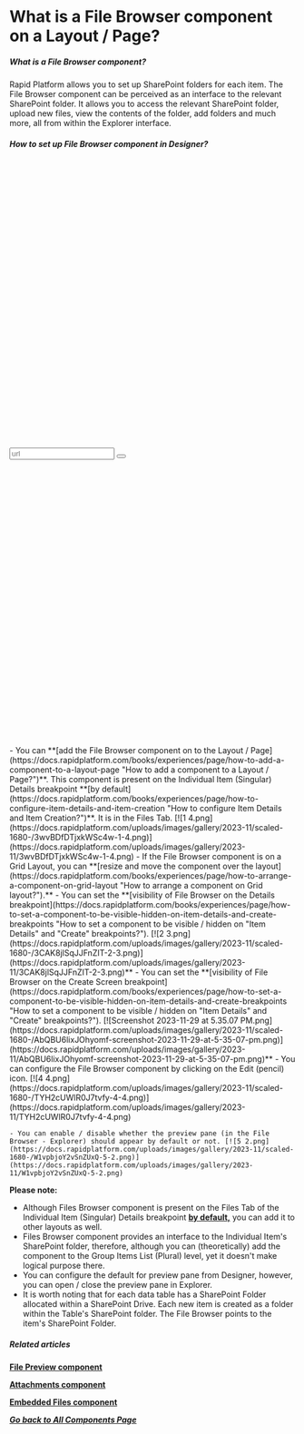 # What is a File Browser component on a Layout / Page?

##### **What is a File Browser component?**

Rapid Platform allows you to set up SharePoint folders for each item. The File Browser component can be perceived as an interface to the relevant SharePoint folder. It allows you to access the relevant SharePoint folder, upload new files, view the contents of the folder, add folders and much more, all from within the Explorer interface.

##### **How to set up File Browser component in Designer?**

<div class="pointer-container" id="bkmrk-%C2%A0"><div class="pointer anim is-page-editable"><svg class="svg-icon" data-icon="link" role="presentation" viewbox="0 0 24 24" xmlns="http://www.w3.org/2000/svg"></svg><div class="input-group inline block"><input id="bkmrk-" placeholder="url" readonly="readonly" type="text"></input> <button class="button outline icon" data-clipboard-target="#pointer-url" title="Copy Link" type="button"><svg class="svg-icon" data-icon="copy" role="presentation" viewbox="0 0 24 24" xmlns="http://www.w3.org/2000/svg"></svg></button></div><svg class="svg-icon" data-icon="edit" role="presentation" viewbox="0 0 24 24" xmlns="http://www.w3.org/2000/svg"></svg></div></div>- You can **[add the File Browser component on to the Layout / Page](https://docs.rapidplatform.com/books/experiences/page/how-to-add-a-component-to-a-layout-page "How to add a component to a Layout / Page?")**. This component is present on the Individual Item (Singular) Details breakpoint **[by default](https://docs.rapidplatform.com/books/experiences/page/how-to-configure-item-details-and-item-creation "How to configure Item Details and Item Creation?")**. It is in the Files Tab.  
    [![1 4.png](https://docs.rapidplatform.com/uploads/images/gallery/2023-11/scaled-1680-/3wvBDfDTjxkWSc4w-1-4.png)](https://docs.rapidplatform.com/uploads/images/gallery/2023-11/3wvBDfDTjxkWSc4w-1-4.png)
- If the File Browser component is on a Grid Layout, you can **[resize and move the component over the layout](https://docs.rapidplatform.com/books/experiences/page/how-to-arrange-a-component-on-grid-layout "How to arrange a component on Grid layout?").**
- You can set the **[visibility of File Browser on the Details breakpoint](https://docs.rapidplatform.com/books/experiences/page/how-to-set-a-component-to-be-visible-hidden-on-item-details-and-create-breakpoints "How to set a component to be visible / hidden on "Item Details" and "Create" breakpoints?").   
    [![2 3.png](https://docs.rapidplatform.com/uploads/images/gallery/2023-11/scaled-1680-/3CAK8jlSqJJFnZIT-2-3.png)](https://docs.rapidplatform.com/uploads/images/gallery/2023-11/3CAK8jlSqJJFnZIT-2-3.png)**
- You can set the **[visibility of File Browser on the Create Screen breakpoint](https://docs.rapidplatform.com/books/experiences/page/how-to-set-a-component-to-be-visible-hidden-on-item-details-and-create-breakpoints "How to set a component to be visible / hidden on "Item Details" and "Create" breakpoints?").   
    [![Screenshot 2023-11-29 at 5.35.07 PM.png](https://docs.rapidplatform.com/uploads/images/gallery/2023-11/scaled-1680-/AbQBU6lixJOhyomf-screenshot-2023-11-29-at-5-35-07-pm.png)](https://docs.rapidplatform.com/uploads/images/gallery/2023-11/AbQBU6lixJOhyomf-screenshot-2023-11-29-at-5-35-07-pm.png)**
- You can configure the File Browser component by clicking on the Edit (pencil) icon. [![4 4.png](https://docs.rapidplatform.com/uploads/images/gallery/2023-11/scaled-1680-/TYH2cUWlR0J7tvfy-4-4.png)](https://docs.rapidplatform.com/uploads/images/gallery/2023-11/TYH2cUWlR0J7tvfy-4-4.png)  
    
    - You can enable / disable whether the preview pane (in the File Browser - Explorer) should appear by default or not. [![5 2.png](https://docs.rapidplatform.com/uploads/images/gallery/2023-11/scaled-1680-/W1vpbjoY2vSnZUxQ-5-2.png)](https://docs.rapidplatform.com/uploads/images/gallery/2023-11/W1vpbjoY2vSnZUxQ-5-2.png)

**Please note:**

- Although Files Browser component is present on the Files Tab of the Individual Item (Singular) Details breakpoint **[by default,](https://docs.rapidplatform.com/books/experiences/page/how-to-configure-item-details-and-item-creation "How to configure Item Details and Item Creation?")** you can add it to other layouts as well.
- Files Browser component provides an interface to the Individual Item's SharePoint folder, therefore, although you can (theoretically) add the component to the Group Items List (Plural) level, yet it doesn't make logical purpose there.
- You can configure the default for preview pane from Designer, however, you can open / close the preview pane in Explorer.
- It is worth noting that for each data table has a SharePoint Folder allocated within a SharePoint Drive. Each new item is created as a folder within the Table's SharePoint folder. The File Browser points to the item's SharePoint Folder.

##### **Related articles**

[**File Preview component**](https://docs.rapidplatform.com/books/experiences/page/what-is-a-file-preview-component-on-a-layout-page "What is a File Preview component on a Layout / Page?")

[**Attachments component**](https://docs.rapidplatform.com/books/experiences/page/what-is-an-attachments-component-on-a-layout-page "What is an Attachments component on a Layout / Page?")

[**Embedded Files component**](https://docs.rapidplatform.com/books/experiences/page/what-is-an-embedded-files-component-on-a-layout-page "What is an Embedded Files component on a Layout / Page?")

***[Go back to All Components Page](https://docs.rapidplatform.com/books/experiences/page/what-are-the-available-components-for-pages)***